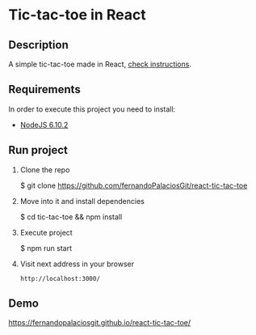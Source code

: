 # Tic-tac-toe in React

## Description

A simple tic-tac-toe made in React, [check instructions](https://facebook.github.io/react/tutorial/tutorial.html).


## Requirements

In order to execute this project you need to install: 

* [NodeJS 6.10.2](https://nodejs.org/en/download/)

<a name="run-project"/>

## Run project

1. Clone the repo

     $ git clone https://github.com/fernandoPalaciosGit/react-tic-tac-toe

2. Move into it and install dependencies

     $ cd tic-tac-toe && npm install

3. Execute project

     $ npm run start

4. Visit next address in your browser

     `http://localhost:3000/`


<a name="demo-project"/>

## Demo

https://fernandopalaciosgit.github.io/react-tic-tac-toe/
